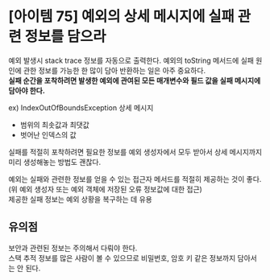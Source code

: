 
# [아이템 75] 예외의 상세 메시지에 실패 관련 정보를 담으라

예외 발생시 stack trace 정보를 자동으로 출력한다.
예외의 toString 메서드에 실패 원인에 관한 정보를 가능한 한 많이 담아 반환하는 일은 아주 중요하다.  
**실패 순간을 포착하려면 발생한 예외에 관여된 모든 매개변수와 필드 값을 실패 메시지에 담아야 한다.**

ex) IndexOutOfBoundsException 상세 메시지
- 범위의 최솟값과 최댓값
- 벗어난 인덱스의 값

실패를 적절히 포착하려면 필요한 정보를 예외 생성자에서 모두 받아서 상세 메시지까지 미리 생성해놓는 방법도 괜찮다.

예외는 실패와 관련한 정보를 얻을 수 있는 접근자 메서드를 적절히 제공하는 것이 좋다.  
(위 예외 생성자 또는 예외 객체에 저장된 오류 정보값에 대한 접근)  
제공한 실패 정보는 예외 상황을 복구하는 데 유용

## 유의점

보안과 관련된 정보는 주의해서 다뤄야 한다.  
스택 추적 정보를 많은 사람이 볼 수 있으므로 비밀번호, 암호 키 같은 정보까지 담아서는 안 된다.

